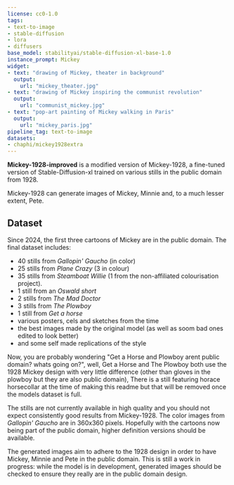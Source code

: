 ```yaml
---
license: cc0-1.0
tags:
- text-to-image
- stable-diffusion
- lora
- diffusers
base_model: stabilityai/stable-diffusion-xl-base-1.0
instance_prompt: Mickey
widget:
- text: "drawing of Mickey, theater in background"
  output:
    url: "mickey_theater.jpg"
- text: "drawing of Mickey inspiring the communist revolution"
  output:
    url: "communist_mickey.jpg"
- text: "pop-art painting of Mickey walking in Paris"
  output:
    url: "mickey_paris.jpg"
pipeline_tag: text-to-image
datasets:
- chaphi/mickey1928extra
---
```


**Mickey-1928-improved** is a modified version of Mickey-1928, a fine-tuned version of Stable-Diffusion-xl trained on various stills in the public domain from 1928.

<Gallery />

Mickey-1928 can generate images of Mickey, Minnie and, to a much lesser extent, Pete.

## Dataset

Since 2024, the first three cartoons of Mickey are in the public domain. The final dataset includes:
- 40 stills from *Gallopin' Gaucho* (in color)
- 25 stills from *Plane Crazy* (3 in colour)
- 35 stills from *Steamboat Willie* (1 from the non-affiliated colourisation project).
- 1 still from an *Oswald short*
- 2 stills from *The Mad Doctor*
- 3 stills from *The Plowboy*
- 1 still from *Get a horse*
- various posters, cels and sketches from the time
- the best images made by the original model (as well as soom bad ones edited to look better)
- and some self made replications of the style

Now, you are probably wondering "Get a Horse and Plowboy arent public domain? whats going on?", well, Get a Horse and The Plowboy both use the 1928 Mickey design with very little difference (other than gloves in the plowboy but they are also public domain), There is a still featuring horace horsecollar at the time of making this readme but that will be removed once the models dataset is full.


The stills are not currently available in high quality and you should not expect consistently good results from Mickey-1928. The color images from *Gallopin' Gaucho* are in 360x360 pixels. Hopefully with the cartoons now being part of the public domain, higher definition versions should be available.

The generated images aim to adhere to the 1928 design in order to have Mickey, Minnie and Pete in the public domain. This is still a work in progress: while the model is in development, generated images should be checked to ensure they really are in the public domain design.
